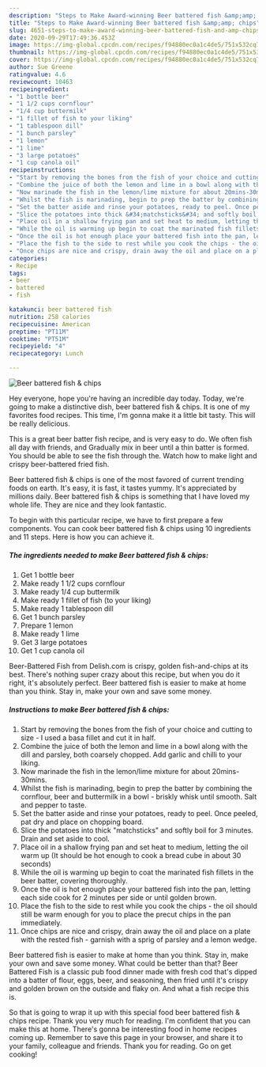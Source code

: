 ```yaml
---
description: "Steps to Make Award-winning Beer battered fish &amp;amp; chips"
title: "Steps to Make Award-winning Beer battered fish &amp;amp; chips"
slug: 4651-steps-to-make-award-winning-beer-battered-fish-and-amp-chips
date: 2020-09-29T17:49:36.453Z
image: https://img-global.cpcdn.com/recipes/f94880ec0a1c4de5/751x532cq70/beer-battered-fish-chips-recipe-main-photo.jpg
thumbnail: https://img-global.cpcdn.com/recipes/f94880ec0a1c4de5/751x532cq70/beer-battered-fish-chips-recipe-main-photo.jpg
cover: https://img-global.cpcdn.com/recipes/f94880ec0a1c4de5/751x532cq70/beer-battered-fish-chips-recipe-main-photo.jpg
author: Sue Greene
ratingvalue: 4.6
reviewcount: 10463
recipeingredient:
- "1 bottle beer"
- "1 1/2 cups cornflour"
- "1/4 cup buttermilk"
- "1 fillet of fish to your liking"
- "1 tablespoon dill"
- "1 bunch parsley"
- "1 lemon"
- "1 lime"
- "3 large potatoes"
- "1 cup canola oil"
recipeinstructions:
- "Start by removing the bones from the fish of your choice and cutting to size - I used a basa fillet and cut it in half."
- "Combine the juice of both the lemon and lime in a bowl along with the dill and parsley, both coarsely chopped. Add garlic and chilli to your liking."
- "Now marinade the fish in the lemon/lime mixture for about 20mins-30mins."
- "Whilst the fish is marinading, begin to prep the batter by combining the cornflour, beer and buttermilk in a bowl - briskly whisk until smooth. Salt and pepper to taste."
- "Set the batter aside and rinse your potatoes, ready to peel. Once peeled, pat dry and place on chopping board."
- "Slice the potatoes into thick &#34;matchsticks&#34; and softly boil for 3 minutes. Drain and set aside to cool."
- "Place oil in a shallow frying pan and set heat to medium, letting the oil warm up (It should be hot enough to cook a bread cube in about 30 seconds)"
- "While the oil is warming up begin to coat the marinated fish fillets in the beer batter, covering thoroughly."
- "Once the oil is hot enough place your battered fish into the pan, letting each side cook for 2 minutes per side or until golden brown."
- "Place the fish to the side to rest while you cook the chips - the oil should still be warm enough for you to place the precut chips in the pan immediately."
- "Once chips are nice and crispy, drain away the oil and place on a plate with the rested fish - garnish with a sprig of parsley and a lemon wedge."
categories:
- Recipe
tags:
- beer
- battered
- fish

katakunci: beer battered fish 
nutrition: 258 calories
recipecuisine: American
preptime: "PT11M"
cooktime: "PT51M"
recipeyield: "4"
recipecategory: Lunch

---
```



![Beer battered fish &amp; chips](https://img-global.cpcdn.com/recipes/f94880ec0a1c4de5/751x532cq70/beer-battered-fish-chips-recipe-main-photo.jpg)

Hey everyone, hope you're having an incredible day today. Today, we're going to make a distinctive dish, beer battered fish &amp; chips. It is one of my favorites food recipes. This time, I'm gonna make it a little bit tasty. This will be really delicious.

This is a great beer batter fish recipe, and is very easy to do. We often fish all day with friends, and Gradually mix in beer until a thin batter is formed. You should be able to see the fish through the. Watch how to make light and crispy beer-battered fried fish.

Beer battered fish &amp; chips is one of the most favored of current trending foods on earth. It's easy, it is fast, it tastes yummy. It's appreciated by millions daily. Beer battered fish &amp; chips is something that I have loved my whole life. They are nice and they look fantastic.


To begin with this particular recipe, we have to first prepare a few components. You can cook beer battered fish &amp; chips using 10 ingredients and 11 steps. Here is how you can achieve it.

<!--inarticleads1-->

##### The ingredients needed to make Beer battered fish &amp; chips:

1. Get 1 bottle beer
1. Make ready 1 1/2 cups cornflour
1. Make ready 1/4 cup buttermilk
1. Make ready 1 fillet of fish (to your liking)
1. Make ready 1 tablespoon dill
1. Get 1 bunch parsley
1. Prepare 1 lemon
1. Make ready 1 lime
1. Get 3 large potatoes
1. Get 1 cup canola oil


Beer-Battered Fish from Delish.com is crispy, golden fish-and-chips at its best. There&#39;s nothing super crazy about this recipe, but when you do it right, it&#39;s absolutely perfect. Beer battered fish is easier to make at home than you think. Stay in, make your own and save some money. 

<!--inarticleads2-->

##### Instructions to make Beer battered fish &amp; chips:

1. Start by removing the bones from the fish of your choice and cutting to size - I used a basa fillet and cut it in half.
1. Combine the juice of both the lemon and lime in a bowl along with the dill and parsley, both coarsely chopped. Add garlic and chilli to your liking.
1. Now marinade the fish in the lemon/lime mixture for about 20mins-30mins.
1. Whilst the fish is marinading, begin to prep the batter by combining the cornflour, beer and buttermilk in a bowl - briskly whisk until smooth. Salt and pepper to taste.
1. Set the batter aside and rinse your potatoes, ready to peel. Once peeled, pat dry and place on chopping board.
1. Slice the potatoes into thick &#34;matchsticks&#34; and softly boil for 3 minutes. Drain and set aside to cool.
1. Place oil in a shallow frying pan and set heat to medium, letting the oil warm up (It should be hot enough to cook a bread cube in about 30 seconds)
1. While the oil is warming up begin to coat the marinated fish fillets in the beer batter, covering thoroughly.
1. Once the oil is hot enough place your battered fish into the pan, letting each side cook for 2 minutes per side or until golden brown.
1. Place the fish to the side to rest while you cook the chips - the oil should still be warm enough for you to place the precut chips in the pan immediately.
1. Once chips are nice and crispy, drain away the oil and place on a plate with the rested fish - garnish with a sprig of parsley and a lemon wedge.


Beer battered fish is easier to make at home than you think. Stay in, make your own and save some money. What could be better than that? Beer Battered Fish is a classic pub food dinner made with fresh cod that&#39;s dipped into a batter of flour, eggs, beer, and seasoning, then fried until it&#39;s crispy and golden brown on the outside and flaky on. And what a fish recipe this is. 

So that is going to wrap it up with this special food beer battered fish &amp; chips recipe. Thank you very much for reading. I'm confident that you can make this at home. There's gonna be interesting food in home recipes coming up. Remember to save this page in your browser, and share it to your family, colleague and friends. Thank you for reading. Go on get cooking!
